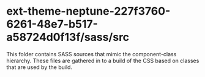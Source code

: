 # ext-theme-neptune-227f3760-6261-48e7-b517-a58724d0f13f/sass/src

This folder contains SASS sources that mimic the component-class hierarchy. These files
are gathered in to a build of the CSS based on classes that are used by the build.
